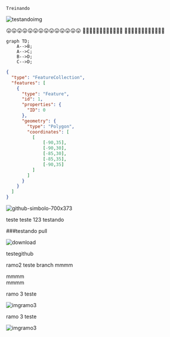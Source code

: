 `Treinando`

![testandoimg](https://www.valuehost.com.br/blog/wp-content/uploads/2015/03/code2.jpg.webp)

😛😛😛😛😛😛😛😛😛😛😛😛😛😛
🥶🥶🥶🥶🥶🥶🥶🥶🥶🥶🥶🥶
🫥🫥🫥🫥🫥🫥🫥🫥🫥🫥🫥🫥

<!-- Isso não deve aparecer-->

```mermaid
graph TD;
    A-->B;
    A-->C;
    B-->D;
    C-->D;
```


```geojson
{
  "type": "FeatureCollection",
  "features": [
    {
      "type": "Feature",
      "id": 1,
      "properties": {
        "ID": 0
      },
      "geometry": {
        "type": "Polygon",
        "coordinates": [
          [
              [-90,35],
              [-90,30],
              [-85,30],
              [-85,35],
              [-90,35]
          ]
        ]
      }
    }
  ]
}
```


![github-simbolo-700x373](https://github.com/ViniciusAlvesGitHub/Readme/assets/132413949/367e79e8-9d2e-40b2-9478-88a04d0d219b)


teste
teste
123
testando



###testando pull 

![download](https://github.com/ViniciusAlvesGitHub/Readme/assets/132413949/471a16be-f671-49e6-9c38-f9b9409b8a52)

testegithub

ramo2 teste branch
mmmm

mmmm  
mmmm






ramo 3 teste

![imgramo3](https://nobug.com.br/wp-content/uploads/2021/12/qual-o-melhor-banco-de-dados.jpg)






ramo 3 teste

![imgramo3](https://nobug.com.br/wp-content/uploads/2021/12/qual-o-melhor-banco-de-dados.jpg)
